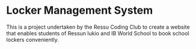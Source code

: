 # Locker Management System

This is a project undertaken by the Ressu Coding Club to create a website that enables students of Ressun lukio and IB World School to book school lockers conveniently. 
